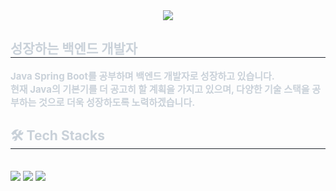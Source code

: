 <div align= "center">
    <img src="https://capsule-render.vercel.app/api?type=waving&color=ffffff&height=180&text=호텔%20예약%20프로젝트&animation=fadeIn&fontColor=000000&fontSize=60" />
    </div>
    <div style="text-align: left;"> 
    <h2 style="border-bottom: 1px solid #21262d; color: #c9d1d9;"> 성장하는 백엔드 개발자 </h2>  
    <div style="font-weight: 700; font-size: 15px; text-align: left; color: #c9d1d9;"> Java Spring Boot를 공부하며 백엔드 개발자로 성장하고 있습니다.<br></li>현재 Java의 기본기를 더 공고히 할 계획을 가지고 있으며, 다양한 기술 스택을 공부하는 것으로 더욱 성장하도록 노력하겠습니다. </div> 
    </div>
    <div style="text-align: left;">
    <h2 style="border-bottom: 1px solid #21262d; color: #c9d1d9;"> 🛠️ Tech Stacks </h2> <br> 
    <div style="margin: ; text-align: left;" "text-align: left;"> <img src="https://img.shields.io/badge/Java-007396?style=flat&logo=Java&logoColor=white">
          <img src="https://img.shields.io/badge/Spring Boot-6DB33F?style=flat&logo=Spring Boot&logoColor=white">
          <img src="https://img.shields.io/badge/MySQL-4479A1?style=flat&logo=MySQL&logoColor=white">
          </div>
    </div>


